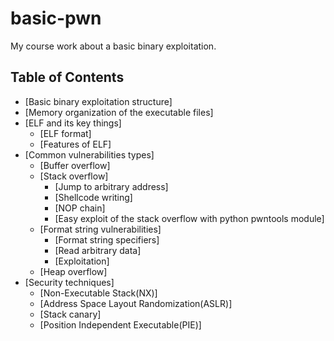 # basic-pwn
My course work about a basic binary exploitation.

## <b>Table of Contents</b>

- [Basic binary exploitation structure]
- [Memory organization of the executable files]
- [ELF and its key things]
  * [ELF format]
  * [Features of ELF]
- [Common vulnerabilities types]
  * [Buffer overflow] 
  * [Stack overflow]
    * [Jump to arbitrary address]
    * [Shellcode writing]
    * [NOP chain]
    * [Easy exploit of the stack overflow with python pwntools module]
  * [Format string vulnerabilities]
    * [Format string specifiers]
    * [Read arbitrary data]
    * [Exploitation]
  * [Heap overflow]
- [Security techniques]
  * [Non-Executable Stack(NX)]
  * [Address Space Layout Randomization(ASLR)]
  * [Stack canary]
  * [Position Independent Executable(PIE)]
